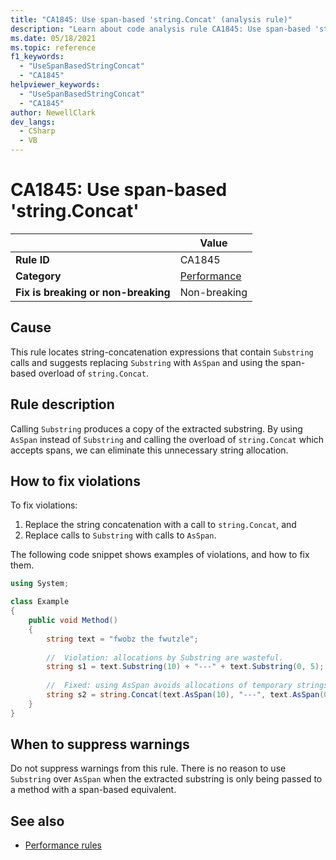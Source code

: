 ```yaml
---
title: "CA1845: Use span-based 'string.Concat' (analysis rule)"
description: "Learn about code analysis rule CA1845: Use span-based 'string.Concat'"
ms.date: 05/18/2021
ms.topic: reference
f1_keywords:
  - "UseSpanBasedStringConcat"
  - "CA1845"
helpviewer_keywords:
  - "UseSpanBasedStringConcat"
  - "CA1845"
author: NewellClark
dev_langs:
  - CSharp
  - VB
---
```

# CA1845: Use span-based 'string.Concat'

| | Value |
|-|-|
| **Rule ID** |CA1845|
| **Category** |[Performance](performance-warnings.md)|
| **Fix is breaking or non-breaking** |Non-breaking|

## Cause

This rule locates string-concatenation expressions that contain `Substring` calls and suggests replacing `Substring` with `AsSpan` and using the span-based overload of `string.Concat`.

## Rule description

Calling `Substring` produces a copy of the extracted substring. By using `AsSpan` instead of `Substring` and calling the overload of `string.Concat` which accepts spans, we can eliminate this unnecessary string allocation.

## How to fix violations

To fix violations:

1) Replace the string concatenation with a call to `string.Concat`, and
2) Replace calls to `Substring` with calls to `AsSpan`.

The following code snippet shows examples of violations, and how to fix them.

```csharp
using System;

class Example
{
    public void Method()
    {
        string text = "fwobz the fwutzle";
        
        //  Violation: allocations by Substring are wasteful.
        string s1 = text.Substring(10) + "---" + text.Substring(0, 5);
        
        //  Fixed: using AsSpan avoids allocations of temporary strings.
        string s2 = string.Concat(text.AsSpan(10), "---", text.AsSpan(0, 5));
    }
}
```

## When to suppress warnings

Do not suppress warnings from this rule. There is no reason to use `Substring` over `AsSpan` when the extracted substring is only being passed to a method with a span-based equivalent.

## See also

- [Performance rules](performance-warnings.md)
